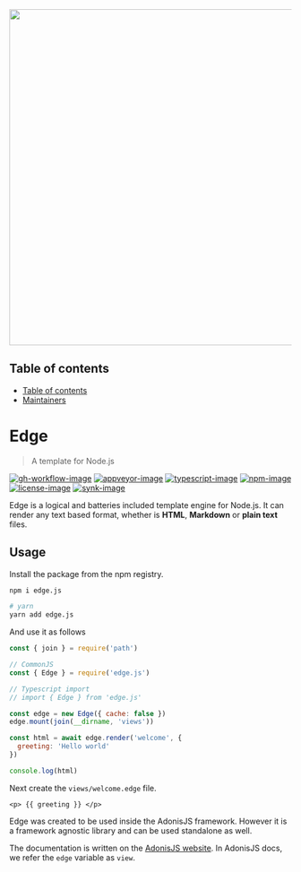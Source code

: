 <div align="center"><img src="https://res.cloudinary.com/adonis-js/image/upload/v1620150474/edge-banner_tzmnox.jpg" width="600px"></div>

<!-- START doctoc generated TOC please keep comment here to allow auto update -->
<!-- DON'T EDIT THIS SECTION, INSTEAD RE-RUN doctoc TO UPDATE -->
## Table of contents

- [Table of contents](#table-of-contents)
- [Maintainers](#maintainers)

<!-- END doctoc generated TOC please keep comment here to allow auto update -->

# Edge
> A template for Node.js

[![gh-workflow-image]][gh-workflow-url] [![appveyor-image]][appveyor-url] [![typescript-image]][typescript-url] [![npm-image]][npm-url] [![license-image]][license-url] [![synk-image]][synk-url]

Edge is a logical and batteries included template engine for Node.js. It can render any text based format, whether is **HTML**, **Markdown** or **plain text** files.

## Usage
Install the package from the npm registry.

```sh
npm i edge.js

# yarn
yarn add edge.js
```

And use it as follows

```js
const { join } = require('path')

// CommonJS
const { Edge } = require('edge.js')

// Typescript import
// import { Edge } from 'edge.js'

const edge = new Edge({ cache: false })
edge.mount(join(__dirname, 'views'))

const html = await edge.render('welcome', {
  greeting: 'Hello world'
})

console.log(html)
```

Next create the `views/welcome.edge` file.

```edge
<p> {{ greeting }} </p>
```

Edge was created to be used inside the AdonisJS framework. However it is a framework agnostic library and can be used standalone as well.

The documentation is written on the [AdonisJS website](https://docs.adonisjs.com/guides/views/rendering). In AdonisJS docs, we refer the `edge` variable as `view`.

[appveyor-image]: https://img.shields.io/appveyor/ci/thetutlage/edge/master.svg?style=for-the-badge&logo=appveyor
[appveyor-url]: https://ci.appveyor.com/project/thetutlage/edge 'appveyor'

[gh-workflow-image]: https://img.shields.io/github/workflow/status/edge-js/edge/test?style=for-the-badge
[gh-workflow-url]: https://github.com/edge-js/edge/actions/workflows/test.yml "Github action"

[typescript-image]: https://img.shields.io/badge/Typescript-294E80.svg?style=for-the-badge&logo=typescript
[typescript-url]: "typescript"

[license-image]: https://img.shields.io/npm/l/edge-error?color=blueviolet&style=for-the-badge
[license-url]: LICENSE.md 'license'

[npm-image]: https://img.shields.io/npm/v/edge.js.svg?style=for-the-badge&logo=npm
[npm-url]: https://npmjs.org/package/edge.js 'npm'

[synk-image]: https://img.shields.io/snyk/vulnerabilities/github/edge-js/edge?label=Synk%20Vulnerabilities&style=for-the-badge
[synk-url]: https://snyk.io/test/github/edge-js/edge?targetFile=package.json "synk"
